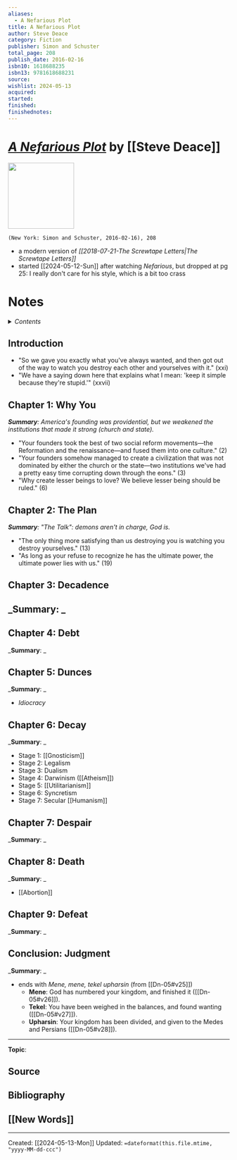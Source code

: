 ```yaml
---
aliases:
  - A Nefarious Plot
title: A Nefarious Plot
author: Steve Deace
category: Fiction
publisher: Simon and Schuster
total_page: 208
publish_date: 2016-02-16
isbn10: 1618688235
isbn13: 9781618688231
source: 
wishlist: 2024-05-13
acquired: 
started: 
finished: 
finishednotes:
---
```

# *[A Nefarious Plot]()* by [[Steve Deace]]

<img src="http://books.google.com/books/content?id=h5yMCwAAQBAJ&printsec=frontcover&img=1&zoom=1&edge=curl&source=gbs_api" width=150>

`(New York: Simon and Schuster, 2016-02-16), 208`

- a modern version of *[[2018-07-21-The Screwtape Letters|The Screwtape Letters]]*
- started [[2024-05-12-Sun]] after watching *Nefarious*, but dropped at pg 25: I really don't care for his style, which is a bit too crass



# Notes

<details>
 <summary><i>Contents</i></summary>
<!-- MarkdownTOC autolink="true" -->

<!-- /MarkdownTOC -->
</details>


## Introduction 
- "So we gave you exactly what you've always wanted, and then got out of the way to watch you destroy each other and yourselves with it." (xxi)
- "We have a saying down here that explains what I mean: 'keep it simple because they're stupid.'" (xxvii)

## Chapter 1: Why You
_**Summary**: America's founding was providential, but we weakened the institutions that made it strong (church and state)._
- "Your founders took the best of two social reform movements—the Reformation and the renaissance—and fused them into one culture." (2)
- "Your founders somehow managed to create a civilization that was not dominated by either the church or the state—two institutions we've had a pretty easy time corrupting down through the eons." (3)
- "Why create lesser beings to love? We believe lesser being should be ruled." (6)


## Chapter 2: The Plan
_**Summary**: "The Talk": demons aren't in charge, God is._
- "The only thing more satisfying than us destroying you is watching you destroy yourselves." (13)
- "As long as your refuse to recognize he has the ultimate power, the ultimate power lies with us." (19)


## Chapter 3: Decadence
_**Summary**: _
- 



## Chapter 4: Debt
_**Summary**: _



## Chapter 5: Dunces
_**Summary**: _
- *Idiocracy*


## Chapter 6: Decay
_**Summary**: _
- Stage 1: [[Gnosticism]]
- Stage 2: Legalism
- Stage 3: Dualism
- Stage 4: Darwinism ([[Atheism]])
- Stage 5: [[Utilitarianism]]
- Stage 6: Syncretism
- Stage 7: Secular [[Humanism]]


## Chapter 7: Despair 
_**Summary**: _



## Chapter 8: Death
_**Summary**: _
- [[Abortion]]


## Chapter 9: Defeat
_**Summary**: _



## Conclusion: Judgment
_**Summary**: _
- ends with *Mene, mene, tekel upharsin* (from [[Dn-05#v25]])
	- **Mene**: God has numbered your kingdom, and finished it ([[Dn-05#v26]]).
	- **Tekel**: You have been weighed in the balances, and found wanting ([[Dn-05#v27]]).    
	- **Upharsin**: Your kingdom has been divided, and given to the Medes and Persians ([[Dn-05#v28]]).


--- 
**Topic**: 

**Source**
- 

**Bibliography**
- 
 
**[[New Words]]**
- 

---
Created: [[2024-05-13-Mon]]
Updated: `=dateformat(this.file.mtime, "yyyy-MM-dd-ccc")`